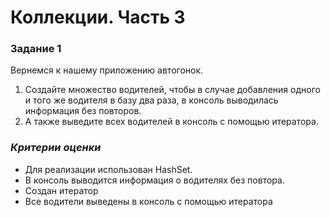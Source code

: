 ﻿#                               Коллекции. Часть 3

### Задание 1

Вернемся к нашему приложению автогонок.

1. Создайте множество водителей, чтобы в случае добавления одного и того же водителя в базу два раза, в консоль выводилась информация без повторов.
2. А также выведите всех водителей в консоль с помощью итератора.

### *Критерии оценки*

- Для реализации использован HashSet.
- В консоль выводится информация о водителях без повтора.
- Создан итератор
- Все водители выведены в консоль с помощью итератора
